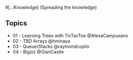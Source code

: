 #[...Knowledge] (Spreading the knowledge)

## Topics
* 01 - Learning Trees with TicTacToe @AlexaCampusano
* 02 - TBD Arrays @hminaya
* 03 - Queue/Stacks @raymondcoplin
* 04 - Big(o) @GianCastle
